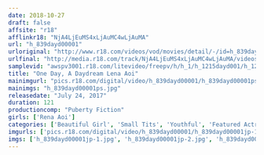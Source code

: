 ```yaml
---
date: 2018-10-27
draft: false
affsite: "r18"
afflinkr18: "NjA4LjEuMS4xLjAuMC4wLjAuMA"
url: "h_839dayd00001"
urloriginal: "http://www.r18.com/videos/vod/movies/detail/-/id=h_839dayd00001"
urlfinal: "http://media.r18.com/track/NjA4LjEuMS4xLjAuMC4wLjAuMA/videos/vod/movies/detail/-/id=h_839dayd00001"
samplevid: "awspv3001.r18.com/litevideo/freepv/h/h_1/h_1215dayd001/h_1215dayd001_dmb_w.mp4"
title: "One Day, A Daydream Lena Aoi"
mainimgurl: "pics.r18.com/digital/video/h_839dayd00001/h_839dayd00001ps.jpg"
mainimgs: "h_839dayd00001ps.jpg"
releasedate: "July 24, 2017"
duration: 121
productioncomp: "Puberty Fiction"
girls: ['Rena Aoi']
categories: ['Beautiful Girl', 'Small Tits', 'Youthful', 'Featured Actress', 'Hi-Def']
imgurls: ['pics.r18.com/digital/video/h_839dayd00001/h_839dayd00001jp-1.jpg', 'pics.r18.com/digital/video/h_839dayd00001/h_839dayd00001jp-2.jpg', 'pics.r18.com/digital/video/h_839dayd00001/h_839dayd00001jp-3.jpg', 'pics.r18.com/digital/video/h_839dayd00001/h_839dayd00001jp-4.jpg', 'pics.r18.com/digital/video/h_839dayd00001/h_839dayd00001jp-5.jpg', 'pics.r18.com/digital/video/h_839dayd00001/h_839dayd00001jp-6.jpg', 'pics.r18.com/digital/video/h_839dayd00001/h_839dayd00001jp-7.jpg', 'pics.r18.com/digital/video/h_839dayd00001/h_839dayd00001jp-8.jpg', 'pics.r18.com/digital/video/h_839dayd00001/h_839dayd00001jp-9.jpg', 'pics.r18.com/digital/video/h_839dayd00001/h_839dayd00001jp-10.jpg', 'pics.r18.com/digital/video/h_839dayd00001/h_839dayd00001jp-11.jpg', 'pics.r18.com/digital/video/h_839dayd00001/h_839dayd00001jp-12.jpg', 'pics.r18.com/digital/video/h_839dayd00001/h_839dayd00001jp-13.jpg', 'pics.r18.com/digital/video/h_839dayd00001/h_839dayd00001jp-14.jpg', 'pics.r18.com/digital/video/h_839dayd00001/h_839dayd00001jp-15.jpg', 'pics.r18.com/digital/video/h_839dayd00001/h_839dayd00001jp-16.jpg', 'pics.r18.com/digital/video/h_839dayd00001/h_839dayd00001jp-17.jpg', 'pics.r18.com/digital/video/h_839dayd00001/h_839dayd00001jp-18.jpg', 'pics.r18.com/digital/video/h_839dayd00001/h_839dayd00001jp-19.jpg', 'pics.r18.com/digital/video/h_839dayd00001/h_839dayd00001jp-20.jpg']
imgs: ['h_839dayd00001jp-1.jpg', 'h_839dayd00001jp-2.jpg', 'h_839dayd00001jp-3.jpg', 'h_839dayd00001jp-4.jpg', 'h_839dayd00001jp-5.jpg', 'h_839dayd00001jp-6.jpg', 'h_839dayd00001jp-7.jpg', 'h_839dayd00001jp-8.jpg', 'h_839dayd00001jp-9.jpg', 'h_839dayd00001jp-10.jpg', 'h_839dayd00001jp-11.jpg', 'h_839dayd00001jp-12.jpg', 'h_839dayd00001jp-13.jpg', 'h_839dayd00001jp-14.jpg', 'h_839dayd00001jp-15.jpg', 'h_839dayd00001jp-16.jpg', 'h_839dayd00001jp-17.jpg', 'h_839dayd00001jp-18.jpg', 'h_839dayd00001jp-19.jpg', 'h_839dayd00001jp-20.jpg']
---
```


